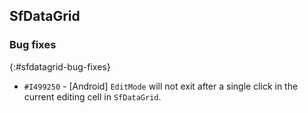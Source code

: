 ## SfDataGrid

### Bug fixes
{:#sfdatagrid-bug-fixes}

- `#I499250` - [Android] `EditMode` will not exit after a single click in the current editing cell in `SfDataGrid`.

